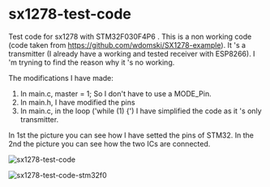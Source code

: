 # sx1278-test-code
Test code for sx1278 with STM32F030F4P6 .
This is a non working code (code taken from https://github.com/wdomski/SX1278-example).
It 's a transmitter (I already have a working and tested receiver with ESP8266).
I 'm tryning to find the reason why it 's no working.

The modifications I have made:
1. In main.c, master = 1; So I don't have to use a MODE_Pin.
2. In main.h, I have modified the pins
3. In main.c, in the loop ('while (1) {') I have simplified the code as it 's only transmitter.


In 1st the picture you can see how I have setted the pins of STM32.
In the 2nd the picture you can see how the two ICs are connected.

![sx1278-test-code](https://user-images.githubusercontent.com/6674193/72550890-66dc7900-389c-11ea-9fcd-241da2b11519.png)


![sx1278-test-code-stm32f0](https://user-images.githubusercontent.com/6674193/72552646-fdf70000-389f-11ea-95fa-264ffa0d08ff.png)
